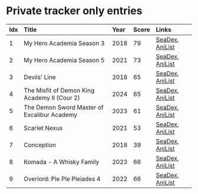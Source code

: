 # Private tracker only entries
| Idx | Title                                        | Year | Score | Links                                                                              |
| :---| :--------------------------------------------| :----| :-----| :----------------------------------------------------------------------------------|
| 1   | My Hero Academia Season 3                    | 2018 | 79    | [SeaDex](https://releases.moe/100166/), [AniList](https://anilist.co/anime/100166) |
| 2   | My Hero Academia Season 5                    | 2021 | 73    | [SeaDex](https://releases.moe/117193/), [AniList](https://anilist.co/anime/117193) |
| 3   | Devils' Line                                 | 2018 | 65    | [SeaDex](https://releases.moe/99531/), [AniList](https://anilist.co/anime/99531)   |
| 4   | The Misfit of Demon King Academy II (Cour 2) | 2024 | 65    | [SeaDex](https://releases.moe/130590/), [AniList](https://anilist.co/anime/130590) |
| 5   | The Demon Sword Master of Excalibur Academy  | 2023 | 61    | [SeaDex](https://releases.moe/140501/), [AniList](https://anilist.co/anime/140501) |
| 6   | Scarlet Nexus                                | 2021 | 53    | [SeaDex](https://releases.moe/131150/), [AniList](https://anilist.co/anime/131150) |
| 7   | Conception                                   | 2018 | 39    | [SeaDex](https://releases.moe/101609/), [AniList](https://anilist.co/anime/101609) |
| 8   | Komada - A Whisky Family                     | 2023 | 66    | [SeaDex](https://releases.moe/164293/), [AniList](https://anilist.co/anime/164293) |
| 9   | Overlord: Ple Ple Pleiades 4                 | 2022 | 66    | [SeaDex](https://releases.moe/151898/), [AniList](https://anilist.co/anime/151898) |